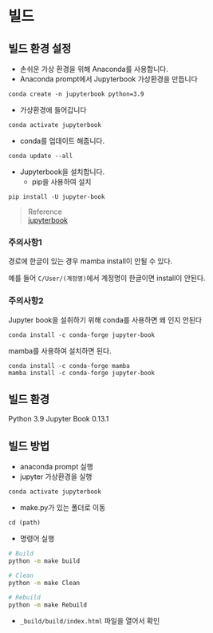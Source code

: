 # 빌드

## 빌드 환경 설정
* 손쉬운 가상 환경을 위해 Anaconda를 사용합니다.
* Anaconda prompt에서 Jupyterbook 가상환경을 만듭니다
```
conda create -n jupyterbook python=3.9
```
* 가상환경에 들어갑니다
```
conda activate jupyterbook
```
* conda를 업데이트 해줍니다.
```
conda update --all
```
* Jupyterbook을 설치합니다.
  * pip을 사용하여 설치
```
pip install -U jupyter-book
```

> Reference  
> [jupyterbook](https://jupyterbook.org/en/stable/start/overview.html)

### 주의사항1
경로에 한글이 있는 경우 mamba install이 안될 수 있다.

예를 들어 `C/User/(계정명)`에서 계정명이 한글이면 install이 안된다.

### 주의사항2
Jupyter book을 설취하기 위해 conda를 사용하면 왜 인지 안된다
```
conda install -c conda-forge jupyter-book
```  

mamba를 사용하여 설치하면 된다.
```
conda install -c conda-forge mamba
mamba install -c conda-forge jupyter-book
```



## 빌드 환경

Python 3.9
Jupyter Book 0.13.1

## 빌드 방법
* anaconda prompt 실행
* jupyter 가상환경을 실행
```
conda activate jupyterbook
```
* make.py가 있는 폴더로 이동
```
cd (path)
```
* 명령어 실행

```bash
# Build
python -m make build

# Clean
python -m make Clean

# Rebuild
python -m make Rebuild
```
* `_build/build/index.html` 파일을 열어서 확인
